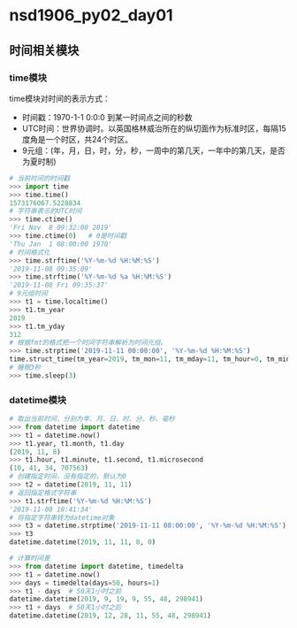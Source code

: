 # nsd1906_py02_day01

## 时间相关模块

### time模块

time模块对时间的表示方式：

- 时间戳：1970-1-1 0:0:0 到某一时间点之间的秒数
- UTC时间：世界协调时。以英国格林威治所在的纵切面作为标准时区，每隔15度角是一个时区，共24个时区。
- 9元组：(年，月，日，时，分，秒，一周中的第几天，一年中的第几天，是否为夏时制)

```python
# 当前时间的时间戳
>>> import time
>>> time.time()
1573176067.5228834
# 字符串表示的UTC时间
>>> time.ctime()
'Fri Nov  8 09:32:08 2019'
>>> time.ctime(0)   # 0是时间戳
'Thu Jan  1 08:00:00 1970'
# 时间格式化
>>> time.strftime('%Y-%m-%d %H:%M:%S')
'2019-11-08 09:35:09'
>>> time.strftime('%Y-%m-%d %a %H:%M:%S')
'2019-11-08 Fri 09:35:37'
# 9元组时间
>>> t1 = time.localtime()
>>> t1.tm_year
2019
>>> t1.tm_yday
312
# 根据fmt的格式把一个时间字符串解析为时间元组。
>>> time.strptime('2019-11-11 00:00:00', '%Y-%m-%d %H:%M:%S')
time.struct_time(tm_year=2019, tm_mon=11, tm_mday=11, tm_hour=0, tm_min=0, tm_sec=0, tm_wday=0, tm_yday=315, tm_isdst=-1)
# 睡眠3秒
>>> time.sleep(3)
```

### datetime模块

```python
# 取出当前时间，分别为年、月、日、时、分、秒、毫秒
>>> from datetime import datetime
>>> t1 = datetime.now()
>>> t1.year, t1.month, t1.day
(2019, 11, 8)
>>> t1.hour, t1.minute, t1.second, t1.microsecond
(10, 41, 34, 707563)
# 创建指定时间，没有指定的，默认为0
>>> t2 = datetime(2019, 11, 11)
# 返回指定格式字符串
>>> t1.strftime('%Y-%m-%d %H:%M:%S')
'2019-11-08 10:41:34'
# 将指定字符串转为datetime对象
>>> t3 = datetime.strptime('2019-11-11 08:00:00', '%Y-%m-%d %H:%M:%S')
>>> t3
datetime.datetime(2019, 11, 11, 8, 0)

# 计算时间差
>>> from datetime import datetime, timedelta
>>> t1 = datetime.now()
>>> days = timedelta(days=50, hours=1)
>>> t1 - days  # 50天1小时之前
datetime.datetime(2019, 9, 19, 9, 55, 48, 298941)
>>> t1 + days  # 50天1小时之后
datetime.datetime(2019, 12, 28, 11, 55, 48, 298941)
```











